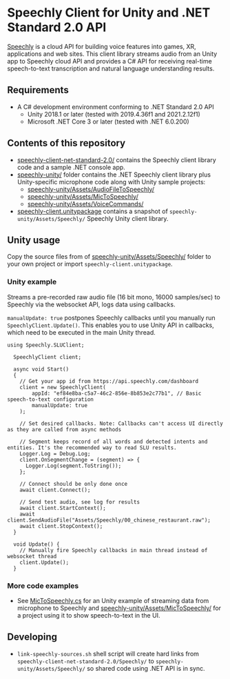 # Speechly Client for Unity and .NET Standard 2.0 API

[Speechly](https://www.speechly.com/?utm_source=github&utm_medium=react-client&utm_campaign=text) is a cloud API for building voice features into games, XR, applications and web sites. This client library streams audio from an Unity app to Speechly cloud API and provides a C# API for receiving real-time speech-to-text transcription and natural language understanding results.

## Requirements

- A C# development environment conforming to .NET Standard 2.0 API
  - Unity 2018.1 or later (tested with 2019.4.36f1 and 2021.2.12f1)
  - Microsoft .NET Core 3 or later (tested with .NET 6.0.200)

## Contents of this repository

- [speechly-client-net-standard-2.0/](speechly-client-net-standard-2.0/) contains the Speechly client library code and a sample .NET console app.
- [speechly-unity/](speechly-unity/) folder contains the .NET Speechly client library plus Unity-specific microphone code along with Unity sample projects:
  - [speechly-unity/Assets/AudioFileToSpeechly/](speechly-unity/Assets/AudioFileToSpeechly/)
  - [speechly-unity/Assets/MicToSpeechly/](speechly-unity/Assets/MicToSpeechly/)
  - [speechly-unity/Assets/VoiceCommands/](speechly-unity/Assets/VoiceCommands/)
- [speechly-client.unitypackage](speechly-client.unitypackage) contains a snapshot of `speechly-unity/Assets/Speechly/` Speechly Unity client library.

## Unity usage

Copy the source files from of [speechly-unity/Assets/Speechly/](speechly-unity/Assets/Speechly/) folder to your own project or import `speechly-client.unitypackage`.

### Unity example

Streams a pre-recorded raw audio file (16 bit mono, 16000 samples/sec) to Speechly via the websocket API, logs data using callbacks.

`manualUpdate: true` postpones Speechly callbacks until you manually run `SpeechlyClient.Update()`. This enables you to use Unity API in callbacks, which need to be executed in the main Unity thread.

```
using Speechly.SLUClient;

  SpeechlyClient client;

  async void Start()
  {
    // Get your app id from https://api.speechly.com/dashboard
    client = new SpeechlyClient(
        appId: "ef84e8ba-c5a7-46c2-856e-8b853e2c77b1", // Basic speech-to-text configuration
        manualUpdate: true
    );
    
    // Set desired callbacks. Note: Callbacks can't access UI directly as they are called from async methods

    // Segment keeps record of all words and detected intents and entities. It's the recommended way to read SLU results.
    Logger.Log = Debug.Log;
    client.OnSegmentChange = (segment) => {
      Logger.Log(segment.ToString());
    };

    // Connect should be only done once
    await client.Connect();

    // Send test audio, see log for results
    await client.StartContext();
    await client.SendAudioFile("Assets/Speechly/00_chinese_restaurant.raw");
    await client.StopContext();
  }

  void Update() {
    // Manually fire Speechly callbacks in main thread instead of websocket thread
    client.Update();
  }

```

### More code examples

- See [MicToSpeechly.cs](https://github.com/speechly/speechly-unity-dotnet/blob/main/speechly-unity/Assets/Speechly/MicToSpeechly.cs) for an Unity example of streaming data from microphone to Speechly and [speechly-unity/Assets/MicToSpeechly/](speechly-unity/Assets/MicToSpeechly/) for a project using it to show speech-to-text in the UI.

## Developing

- `link-speechly-sources.sh` shell script will create hard links from `speechly-client-net-standard-2.0/Speechly/` to `speechly-unity/Assets/Speechly/` so shared code using .NET API is in sync.
